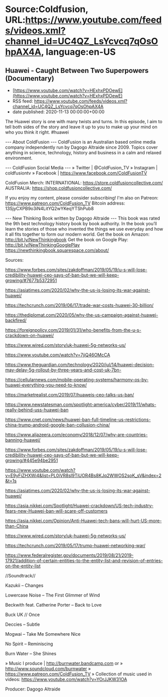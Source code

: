 # Source:Coldfusion, URL:https://www.youtube.com/feeds/videos.xml?channel_id=UC4QZ_LsYcvcq7qOsOhpAX4A, language:en-US

## Huawei - Caught Between Two Superpowers (Documentary)
 - [https://www.youtube.com/watch?v=HExhxPDOewE](https://www.youtube.com/watch?v=HExhxPDOewE)
 - RSS feed: https://www.youtube.com/feeds/videos.xml?channel_id=UC4QZ_LsYcvcq7qOsOhpAX4A
 - date published: 2020-11-13 00:00:00+00:00

The Huawei story is one with many twists and turns. In this episode, I aim to tell both sides of the story and leave it up to you to make up your mind on who you think it right.
#huawei

--- About ColdFusion ---
ColdFusion is an Australian based online media company independently run by Dagogo Altraide since 2009. Topics cover anything in science, technology, history and business in a calm and relaxed environment. 

--- ColdFusion Social Media ---
» Twitter | @ColdFusion_TV
» Instagram | coldfusiontv
» Facebook | https://www.facebook.com/ColdFusionTV

ColdFusion Merch:
INTERNATIONAL: https://store.coldfusioncollective.com/
AUSTRALIA: https://shop.coldfusioncollective.com/

If you enjoy my content, please consider subscribing!
I'm also on Patreon: https://www.patreon.com/ColdFusion_TV
Bitcoin address: 13SjyCXPB9o3iN4LitYQ2wYKeqYTShPub8

--- New Thinking Book written by Dagogo Altraide ---
This book was rated the 9th best technology history book by book authority.
In the book you’ll learn the stories of those who invented the things we use everyday and how it all fits together to form our modern world.
Get the book on Amazon: http://bit.ly/NewThinkingbook
Get the book on Google Play: http://bit.ly/NewThinkingGooglePlay
https://newthinkingbook.squarespace.com/about/

Sources:

https://www.forbes.com/sites/zakdoffman/2019/05/19/u-s-will-lose-credibility-huawei-ceo-says-of-ban-but-we-will-keep-growing/#7677b5372951

https://asiatimes.com/2020/02/why-the-us-is-losing-its-war-against-huawei/  

https://techcrunch.com/2019/06/17/trade-war-costs-huawei-30-billion/

https://thediplomat.com/2020/05/why-the-us-campaign-against-huawei-backfired/

https://foreignpolicy.com/2019/01/31/who-benefits-from-the-u-s-crackdown-on-huawei/

https://www.wired.com/story/uk-huawei-5g-networks-us/

https://www.youtube.com/watch?v=7jiQ46OMcCA

https://www.theguardian.com/technology/2020/jul/14/huawei-decision-may-delay-5g-rollout-by-three-years-and-cost-uk-7bn-

https://cellularnews.com/mobile-operating-systems/harmony-os-by-huawei-everything-you-need-to-know/

https://marketrealist.com/2019/07/huaweis-ceo-talks-us-ban/

https://www.newstatesman.com/spotlight-america/cyber/2019/11/whats-really-behind-uss-huawei-ban

https://www.cnet.com/news/huawei-ban-full-timeline-us-restrictions-china-trump-android-google-ban-collusion-china/

https://www.aljazeera.com/economy/2018/12/07/why-are-countries-banning-huawei/

https://www.forbes.com/sites/zakdoffman/2019/05/19/u-s-will-lose-credibility-huawei-ceo-says-of-ban-but-we-will-keep-growing/#445e94be2951

https://www.youtube.com/watch?v=E9yFiZHXWi4&list=PL0iVR8sl9TiUOR4Bs8KJq2WWOS2soK_sV&index=2&t=1s

https://asiatimes.com/2020/02/why-the-us-is-losing-its-war-against-huawei/

https://asia.nikkei.com/Spotlight/Huawei-crackdown/US-tech-industry-fears-new-Huawei-ban-will-scare-off-customers

https://asia.nikkei.com/Opinion/Anti-Huawei-tech-bans-will-hurt-US-more-than-China

https://www.wired.com/story/uk-huawei-5g-networks-us/

https://techcrunch.com/2019/05/17/trump-huawei-networking-war/

https://www.federalregister.gov/documents/2019/08/21/2019-17921/addition-of-certain-entities-to-the-entity-list-and-revision-of-entries-on-the-entity-list


//Soundtrack//

Kazukii – Changes

Lowercase Noise – The First Glimmer of Wind

Beckwith feat. Catherine Porter – Back to Love

Buck UK // Once

Deccies – Subtle

Mogwai – Take Me Somewhere Nice

No Spirit – Reminiscing

Burn Water – She Shines


» Music I produce | http://burnwater.bandcamp.com or 
» http://www.soundcloud.com/burnwater
» https://www.patreon.com/ColdFusion_TV
» Collection of music used in videos: https://www.youtube.com/watch?v=YOrJJKW31OA

Producer: Dagogo Altraide

